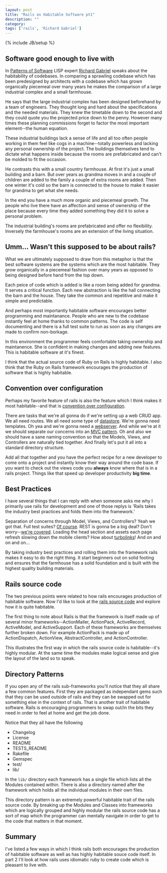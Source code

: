 ```yaml
---
layout: post
title: "Rails as Habitable Software pt1"
description: ""
category: 
tags: ['rails', 'Richard Gabriel']
---
```

{% include JB/setup %}

## Software good enough to live with

In [Patterns of Software](http://www.dreamsongs.com/Files/PatternsOfSoftware.pdf) LISP expert [Richard Gabriel](http://en.wikipedia.org/wiki/Richard_P._Gabriel) speaks about the habitability of codebases. In comparing a sprawling codebase which has been predesigned by architects with a codebase which has grown organically piecemeal over many years he makes the comparison of a large industrial complex and a small farmhouse.

He says that the large industrial complex has been designed beforehand by a team of engineers. They thought long and hard about the specifications and the needed materials. They knew the timetable down to the second and they could quote you the projected price down to the penny. However many times these planning commissions forget to factor the most important element--the human equation. 

These industrial buildings lack a sense of life and all too often people working in them feel like cogs in a machine--totally powerless and lacking any personal ownership of the project. The buildings themselves tend to dictate what happens inside because the rooms are prefabricated and can't be molded to fit the occasion.

He contrasts this with a small country farmhouse. At first it's just a small building and a barn. But over years as grandma moves in and a couple of children are added to the family a couple of extra rooms are added. Then one winter it's cold so the barn is connected to the house to make it easier for grandma to get what she needs.

In the end you have a much more organic and piecemeal growth. The people who live there have an affection and sense of ownership of the place because every time they added something they did it to solve a personal problem. 

The industrial building's rooms are prefabricated and offer no flexibility. Inversely the farmhouse's rooms are an extension of the living situation. 

## Umm... Wasn't this supposed to be about rails?

What we are ultimately supposed to draw from this metaphor is that the best software systems are the systems which are the most habitable. They grow organically in a piecemeal fashion over many years as opposed to being designed before hand from the top down.

Each peice of code which is added is like a room being added for grandma. It serves a critical function. Each new abstraction is like the hall connecting the barn and the house. They take the common and repetitive and make it simple and predictable.

And perhaps most importantly habitable software encourages better programming and maintanance. People who are new to the codebase instantly feel at home thanks to common patterns. The code is self documenting and there is a full test suite to run as soon as any changes are made to confirm non-borkage.

In this environment the programmer feels comfortable taking ownership and maintanence. She is confident in making changes and adding new features. This is habitable software at it's finest.

I think that the actual source code of Ruby on Rails is highly habitable. I also think that the Ruby on Rails framework encourages the production of software that is highly habitable.

## Convention over configuration

Perhaps my favorite feature of rails is also the feature which I think makes it most habitable--and that is [convention over configuration](http://en.wikipedia.org/wiki/Convention_over_configuration). 

There are tasks that we're all gonna do if we're setting up a web CRUD app. We all need routes. We all need some type of [datastore](http://en.wikipedia.org/wiki/SQLite). We're gonna need templates. Oh yea and we're gonna need a [webserver](http://en.wikipedia.org/wiki/WEBrick). And while we're at it we should separate our concerns into an [MVC pattern](http://en.wikipedia.org/wiki/Model%E2%80%93view%E2%80%93controller). Oh and also we should have a sane naming convention so that the Models, Views, and Controllers are naturally tied together. And finally let's put it all into a standard directory structure.

Add all that together and you have the perfect recipe for a new developer to come onto a project and instantly know their way around the code base. If you want to check out the views code you **always** know where that is in a rails project. Things like that speed up developer productivity **big time**.

## Best Practices

I have several things that I can reply with when someone asks me why I primarily use rails for development and one of those replys is 'Rails takes the industry best practices and folds them into the framework.'

Separation of concerns through Model, Views, and Controllers? Yeah we got that. Full test suites? [Of course](http://guides.rubyonrails.org/testing.html). REST is gonna be a big deal? Don't worry--[we're covered](http://guides.rubyonrails.org/routing.html). Loading the head section and assets each page refresh slowing down the mobile clients? How about [turbolinks](https://github.com/rails/turbolinks/)! And on and on and on...

By taking industry best practices and rolling them into the framework rails makes it easy to do the right thing. It start beginners out on solid footing and ensures that the farmhouse has a solid foundation and is built with the highest quality building materials.

## Rails source code

The two previous points were related to how rails encourages production of habitable software. Now I'd like to look at the [rails source code](https://github.com/rails/rails) and explore how it is quite habitable.

The first thing to note about Rails is that the framework is itself made up of several minor frameworks--ActionMailer, ActionPack, ActiveRecord, ActiveModel, and ActiveSupport. Each of these frameworks are themselves further broken down. For example ActionPack is made up of ActionDispatch, ActionView, AbstractController, and ActionController.

This illustrates the first way in which the rails source code is habitable--it's highly modular. At the same time the modules make logical sense and give the layout of the land so to speak.

## Directory Patterns

If you open any of the rails sub-frameworks you'll notice that they all share a few common features. First they are packaged as independant gems such that they can be used outside of rails and they can be swapped out for something else in the context of rails. That is another trait of habitable software. Rails is encouraging programmers to swap out/in the bits they need in order to feel at home and get the job done.

Notice that they all have the following

* Changelog
* License
* README
* TESTS_README
* Rakefile
* Gemspec
* test/
* lib/

In the `lib/` directory each framework has a single file which lists all the Modules contained within. There is also a directory named after the framework which holds all the individual modules in their own files. 

This directory pattern is an extremely powerful habitable trait of the rails source code. By breaking up the Modules and Classes into frameworks which are logically grouped and highly modular the rails source code has a sort of map which the programmer can mentally navigate in order to get to the code that matters in that moment.

## Summary

I've listed a few ways in which I think rails both encourages the production of habitable software as well as has highly habitable souce code itself. In part 2 I'll look at how rails uses idiomatic ruby to create code which is pleasant to live with.